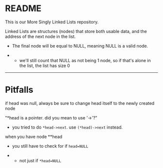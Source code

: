 # README


This is our More  Singly Linked Lists repository.

Linked Lists are structures (nodes) that store both usable data, and the address of the next node in the list.

- The final node will be equal to NULL, meaning NULL is a valid node.

- - we'll still count that NULL as not being 1 node, so if that's alone in the list, the list has size 0

- - - 
# Pitfalls

if head was null, always be sure to change head itself to the newly created node

"*head is a pointer. did you mean to use '->'?"

- you tried to do `*head->next`. use `(*head)->next` instead.

when you have node **head

- you still have to check for if `head=NULL`

- - not just if `*head=NULL`


